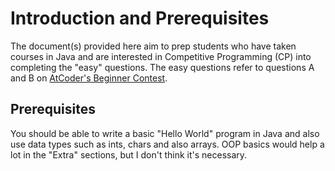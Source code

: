 # Introduction and Prerequisites
The document(s) provided here aim to prep students who have taken courses in Java and are interested in Competitive Programming (CP)
into completing the "easy" questions. The easy questions refer to questions A and B on [AtCoder's Beginner Contest](https://atcoder.jp/contests/archive?ratedType=1&category=0&keyword=).

## Prerequisites
You should be able to write a basic "Hello World" program in Java and also use data types such as ints, chars and also arrays. OOP basics would help a lot in the "Extra"
sections, but I don't think it's necessary.
